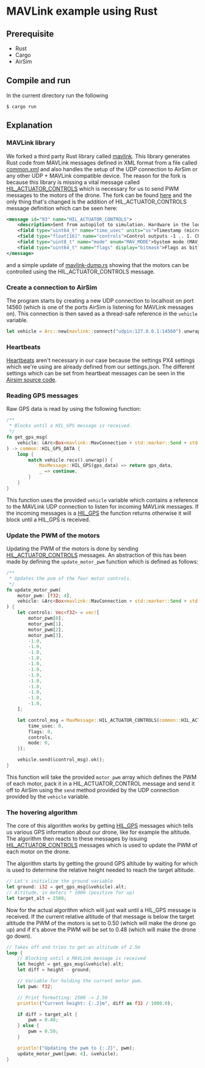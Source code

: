 # MAVLink example using Rust

## Prerequisite

- Rust
- Cargo
- AirSim

## Compile and run

In the current directory run the following

```console
$ cargo run
```

## Explanation

### MAVLink library

We forked a third party Rust library called [mavlink](https://crates.io/crates/mavlink). This library generates Rust code from MAVLink messages defined in XML format from a file called [common.xml](https://github.com/3drobotics/rust-mavlink/blob/master/common.xml) and also handles the setup of the UDP connection to AirSim or any other UDP + MAVLink compatible device. The reason for the fork is because this library is missing a vital message called [HIL_ACTUATOR_CONTROLS](http://mavlink.org/messages/common#HIL_ACTUATOR_CONTROLS) which is necessary for us to send PWM messages to the motors of the drone. The fork can be found [here](https://github.com/JoelWachsler/rust-mavlink) and the only thing that's changed is the addition of HIL_ACTUATOR_CONTROLS message definition which can be seen here:

```xml
<message id="93" name="HIL_ACTUATOR_CONTROLS">
    <description>Sent from autopilot to simulation. Hardware in the loop control outputs (replacement for HIL_CONTROLS)</description>
    <field type="uint64_t" name="time_usec" units="us">Timestamp (microseconds since UNIX epoch or microseconds since system boot)</field>
    <field type="float[16]" name="controls">Control outputs -1 .. 1. Channel assignment depends on the simulated hardware.</field>
    <field type="uint8_t" name="mode" enum="MAV_MODE">System mode (MAV_MODE), includes arming state.</field>
    <field type="uint64_t" name="flags" display="bitmask">Flags as bitfield, reserved for future use.</field>
</message>
```

and a simple update of [mavlink-dump.rs](https://github.com/JoelWachsler/rust-mavlink/blob/master/src/bin/mavlink-dump.rs) showing that the motors can be controlled using the HIL_ACTUATOR_CONTROLS message.

### Create a connection to AirSim

The program starts by creating a new UDP connection to localhost on port 14560 (which is one of the ports AirSim is listening for MAVLink messages on). This connection is then saved as a thread-safe reference in the `vehicle` variable.

```rust
let vehicle = Arc::new(mavlink::connect("udpin:127.0.0.1:14560").unwrap());
```
### Heartbeats

[Heartbeats](http://mavlink.org/messages/common#HEARTBEAT) aren't necessary in our case because the settings PX4 settings which we're using are already defined from our settings.json. The different settings which can be set from heartbeat messages can be seen in the [Airsim source code](https://github.com/Microsoft/AirSim/blob/master/AirLib/include/vehicles/multirotor/controllers/MavLinkDroneController.hpp#L567).

### Reading GPS messages

Raw GPS data is read by using the following function:

```rust
/**
 * Blocks until a HIL_GPS message is received.
 */
fn get_gps_msg(
    vehicle: &Arc<Box<mavlink::MavConnection + std::marker::Send + std::marker::Sync>>,
) -> common::HIL_GPS_DATA {
    loop {
        match vehicle.recv().unwrap() {
            MavMessage::HIL_GPS(gps_data) => return gps_data,
            _ => continue,
        }
    }
}
```

This function uses the provided `vehicle` variable which contains a reference to the MAVLink UDP connection to listen for incoming MAVLink messages. If the incoming messages is a [HIL_GPS](http://mavlink.org/messages/common#HIL_GPS) the function returns otherwise it will block until a HIL_GPS is received.

### Update the PWM of the motors

Updating the PWM of the motors is done by sending [HIL_ACTUATOR_CONTROLS](http://mavlink.org/messages/common#HIL_ACTUATOR_CONTROLS) messages. An abstraction of this has been made by defining the `update_motor_pwm` function which is defined as follows:

```rust
/**
 * Updates the pvm of the four motor controls.
 */
fn update_motor_pwm(
    motor_pwm: [f32; 4],
    vehicle: &Arc<Box<mavlink::MavConnection + std::marker::Send + std::marker::Sync>>,
) {
    let controls: Vec<f32> = vec![
        motor_pwm[0],
        motor_pwm[1],
        motor_pwm[2],
        motor_pwm[3],
        -1.0,
        -1.0,
        -1.0,
        -1.0,
        -1.0,
        -1.0,
        -1.0,
        -1.0,
        -1.0,
        -1.0,
        -1.0,
        -1.0,
    ];

    let control_msg = MavMessage::HIL_ACTUATOR_CONTROLS(common::HIL_ACTUATOR_CONTROLS_DATA {
        time_usec: 0,
        flags: 0,
        controls,
        mode: 0,
    });

    vehicle.send(&control_msg).ok();
}
```

This function will take the provided `motor_pwm` array which defines the PWM of each motor, pack it in a HIL_ACTUATOR_CONTROL message and send it off to AirSim using the `send` method provided by the UDP connection provided by the `vehicle` variable.

### The hovering algorithm

The core of this algorithm works by getting [HIL_GPS](http://mavlink.org/messages/common#HIL_GPS) messages which tells us various GPS information about our drone, like for example the altitude. The algorithm then reacts to these messages by issuing [HIL_ACTUATOR_CONTROLS](http://mavlink.org/messages/common#HIL_ACTUATOR_CONTROLS) messages which is used to update the PWM of each motor on the drone.

The algorithm starts by getting the ground GPS altitude by waiting for which is used to determine the relative height needed to reach the target altitude.

```rust
// Let's initialize the ground variable
let ground: i32 = get_gps_msg(&vehicle).alt;
// Altitude, in meters * 1000 (positive for up)
let target_alt = 2500;
```

Now for the actual algorithm which will just wait until a HIL_GPS message is received. If the current relative altitude of that message is below the target altitude the PWM of the motors is set to 0.50 (which will make the drone go up) and if it's above the PWM will be set to 0.48 (which will make the drone go down).

```rust
// Takes off and tries to get an altitude of 2.5m
loop {
    // Blocking until a MAVLink message is received
    let height = get_gps_msg(&vehicle).alt;
    let diff = height - ground;

    // Variable for holding the current motor pwm.
    let pwm: f32;

    // Print formatting: 2500 -> 2.50
    println!("Current height: {:.2}m", diff as f32 / 1000.0);

    if diff > target_alt {
        pwm = 0.48;
    } else {
        pwm = 0.50;
    }

    println!("Updating the pwm to {:.2}", pwm);
    update_motor_pwm([pwm; 4], &vehicle);
}
```
